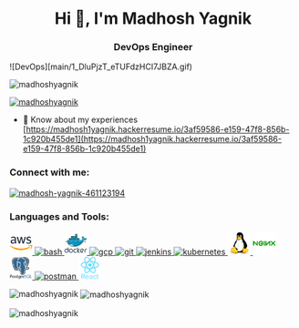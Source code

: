 <h1 align="center">Hi 👋, I'm Madhosh Yagnik</h1>
<h3 align="center">DevOps Engineer</h3>
![DevOps][main/1_DluPjzT_eTUFdzHCI7JBZA.gif)
<p align="left"> <img src="https://komarev.com/ghpvc/?username=madhoshyagnik&label=Profile%20views&color=0e75b6&style=flat" alt="madhoshyagnik" /> </p>

<p align="left"> <a href="https://github.com/ryo-ma/github-profile-trophy"><img src="https://github-profile-trophy.vercel.app/?username=madhoshyagnik" alt="madhoshyagnik" /></a> </p>

- 📄 Know about my experiences [https://madhosh1yagnik.hackerresume.io/3af59586-e159-47f8-856b-1c920b455de1](https://madhosh1yagnik.hackerresume.io/3af59586-e159-47f8-856b-1c920b455de1)

<h3 align="left">Connect with me:</h3>
<p align="left">
<a href="https://linkedin.com/in/madhosh-yagnik-461123194" target="blank"><img align="center" src="https://raw.githubusercontent.com/rahuldkjain/github-profile-readme-generator/master/src/images/icons/Social/linked-in-alt.svg" alt="madhosh-yagnik-461123194" height="30" width="40" /></a>
</p>

<h3 align="left">Languages and Tools:</h3>
<p align="left"> <a href="https://aws.amazon.com" target="_blank" rel="noreferrer"> <img src="https://raw.githubusercontent.com/devicons/devicon/master/icons/amazonwebservices/amazonwebservices-original-wordmark.svg" alt="aws" width="40" height="40"/> </a> <a href="https://www.gnu.org/software/bash/" target="_blank" rel="noreferrer"> <img src="https://www.vectorlogo.zone/logos/gnu_bash/gnu_bash-icon.svg" alt="bash" width="40" height="40"/> </a> <a href="https://www.docker.com/" target="_blank" rel="noreferrer"> <img src="https://raw.githubusercontent.com/devicons/devicon/master/icons/docker/docker-original-wordmark.svg" alt="docker" width="40" height="40"/> </a> <a href="https://cloud.google.com" target="_blank" rel="noreferrer"> <img src="https://www.vectorlogo.zone/logos/google_cloud/google_cloud-icon.svg" alt="gcp" width="40" height="40"/> </a> <a href="https://git-scm.com/" target="_blank" rel="noreferrer"> <img src="https://www.vectorlogo.zone/logos/git-scm/git-scm-icon.svg" alt="git" width="40" height="40"/> </a> <a href="https://www.jenkins.io" target="_blank" rel="noreferrer"> <img src="https://www.vectorlogo.zone/logos/jenkins/jenkins-icon.svg" alt="jenkins" width="40" height="40"/> </a> <a href="https://kubernetes.io" target="_blank" rel="noreferrer"> <img src="https://www.vectorlogo.zone/logos/kubernetes/kubernetes-icon.svg" alt="kubernetes" width="40" height="40"/> </a> <a href="https://www.linux.org/" target="_blank" rel="noreferrer"> <img src="https://raw.githubusercontent.com/devicons/devicon/master/icons/linux/linux-original.svg" alt="linux" width="40" height="40"/> </a> <a href="https://www.nginx.com" target="_blank" rel="noreferrer"> <img src="https://raw.githubusercontent.com/devicons/devicon/master/icons/nginx/nginx-original.svg" alt="nginx" width="40" height="40"/> </a> <a href="https://www.postgresql.org" target="_blank" rel="noreferrer"> <img src="https://raw.githubusercontent.com/devicons/devicon/master/icons/postgresql/postgresql-original-wordmark.svg" alt="postgresql" width="40" height="40"/> </a> <a href="https://postman.com" target="_blank" rel="noreferrer"> <img src="https://www.vectorlogo.zone/logos/getpostman/getpostman-icon.svg" alt="postman" width="40" height="40"/> </a> <a href="https://reactjs.org/" target="_blank" rel="noreferrer"> <img src="https://raw.githubusercontent.com/devicons/devicon/master/icons/react/react-original-wordmark.svg" alt="react" width="40" height="40"/> </a> </p>

<p><img align="left" src="https://github-readme-stats.vercel.app/api/top-langs?username=madhoshyagnik&show_icons=true&locale=en&layout=compact" alt="madhoshyagnik" /></p>

<p>&nbsp;<img align="center" src="https://github-readme-stats.vercel.app/api?username=madhoshyagnik&show_icons=true&locale=en" alt="madhoshyagnik" /></p>

<p><img align="center" src="https://github-readme-streak-stats.herokuapp.com/?user=madhoshyagnik&" alt="madhoshyagnik" /></p>

